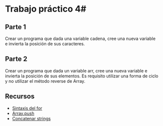 # Trabajo práctico 4#

## Parte 1 ##

Crear un programa que dada una variable cadena, cree una nueva variable e invierta la posición de sus caracteres.

## Parte 2 ##

Crear un programa que dada un variable arr, cree una nueva variable e invierta la posición de sus elementos.
Es requisito utilizar una forma de ciclo y no utilizar el método reverse de Array.

## Recursos ##

- [Sintaxis del for](https://developer.mozilla.org/en-US/docs/Web/JavaScript/Reference/Statements/for)
- [Array.push](https://developer.mozilla.org/en/docs/Web/JavaScript/Reference/Global_Objects/Array/push)
- [Concatenar strings](https://developer.mozilla.org/en-US/docs/Web/JavaScript/Reference/Operators/Arithmetic_Operators#Addition)